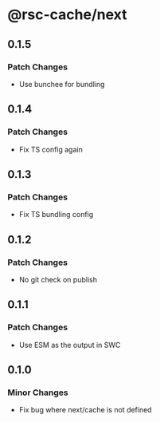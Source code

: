 # @rsc-cache/next

## 0.1.5

### Patch Changes

- Use bunchee for bundling

## 0.1.4

### Patch Changes

- Fix TS config again

## 0.1.3

### Patch Changes

- Fix TS bundling config

## 0.1.2

### Patch Changes

- No git check on publish

## 0.1.1

### Patch Changes

- Use ESM as the output in SWC

## 0.1.0

### Minor Changes

- Fix bug where next/cache is not defined

